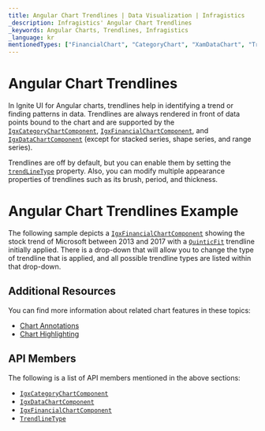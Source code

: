 ```yaml
---
title: Angular Chart Trendlines | Data Visualization | Infragistics
_description: Infragistics' Angular Chart Trendlines
_keywords: Angular Charts, Trendlines, Infragistics
_language: kr
mentionedTypes: ["FinancialChart", "CategoryChart", "XamDataChart", "TrendLineType"]
---
```


# Angular Chart Trendlines

In Ignite UI for Angular charts, trendlines help in identifying a trend or finding patterns in data. Trendlines are always rendered in front of data points bound to the chart and are supported by the [`IgxCategoryChartComponent`]({environment:dvApiBaseUrl}/products/ignite-ui-angular/api/docs/typescript/latest/classes/igxcategorychartcomponent.html), [`IgxFinancialChartComponent`]({environment:dvApiBaseUrl}/products/ignite-ui-angular/api/docs/typescript/latest/classes/igxfinancialchartcomponent.html), and [`IgxDataChartComponent`]({environment:dvApiBaseUrl}/products/ignite-ui-angular/api/docs/typescript/latest/classes/igxdatachartcomponent.html) (except for stacked series, shape series, and range series).

Trendlines are off by default, but you can enable them by setting the [`trendLineType`]({environment:dvApiBaseUrl}/products/ignite-ui-angular/api/docs/typescript/latest/classes/igxdomainchartcomponent.html#trendlinetype) property. Also, you can modify multiple appearance properties of trendlines such as its brush, period, and thickness.

# Angular Chart Trendlines Example

The following sample depicts a [`IgxFinancialChartComponent`]({environment:dvApiBaseUrl}/products/ignite-ui-angular/api/docs/typescript/latest/classes/igxfinancialchartcomponent.html) showing the stock trend of Microsoft between 2013 and 2017 with a [`QuinticFit`]({environment:dvApiBaseUrl}/products/ignite-ui-angular/api/docs/typescript/latest/enums/trendlinetype.html#quinticfit) trendline initially applied. There is a drop-down that will allow you to change the type of trendline that is applied, and all possible trendline types are listed within that drop-down.

<code-view style="height: 500px"
           data-demos-base-url="{environment:dvDemosBaseUrl}"
           iframe-src="{environment:dvDemosBaseUrl}/charts/financial-chart-trendlines"
           alt="Angular Trendlines Example"
           github-src="charts/financial-chart/trendlines">
</code-view>

<div class="divider--half"></div>

## Additional Resources

You can find more information about related chart features in these topics:

-   [Chart Annotations](chart-annotations.md)
-   [Chart Highlighting](chart-highlighting.md)

## API Members

The following is a list of API members mentioned in the above sections:

-   [`IgxCategoryChartComponent`]({environment:dvApiBaseUrl}/products/ignite-ui-angular/api/docs/typescript/latest/classes/igxcategorychartcomponent.html)
-   [`IgxDataChartComponent`]({environment:dvApiBaseUrl}/products/ignite-ui-angular/api/docs/typescript/latest/classes/igxdatachartcomponent.html)
-   [`IgxFinancialChartComponent`]({environment:dvApiBaseUrl}/products/ignite-ui-angular/api/docs/typescript/latest/classes/igxfinancialchartcomponent.html)
-   [`TrendlineType`]({environment:dvApiBaseUrl}/products/ignite-ui-angular/api/docs/typescript/latest/enums/trendlinetype.html)
